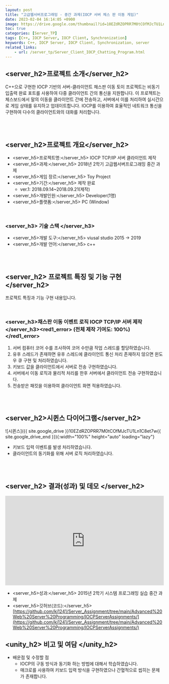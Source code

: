 ```yaml
---
layout: post
title: "고급웹서버프로그래밍 - 중간 과제(IOCP 서버 체스 판 이동 게임)"
date: 2023-02-04 16:14:05 +0900
image: https://drive.google.com/thumbnail?id=10EZdRZOPRR7M0tCOfMJcTU1Ln1C8et7w
toc: true
categories: [Server_TP]
tags: [C++, IOCP Server, IOCP Client, Synchronization]
keywords: C++, IOCP Server, IOCP Client, Synchronization, server
related_links:
    - url: /server_tp/Server_Client_IOCP_Chatting_Program.html
---
```


## <server_h2>프로젝트 소개</server_h2>

C++으로 구현한 IOCP 기반의 서버-클라이언트 채스판 이동 토이 프로젝트는 비동기 입출력 완료 포트를 사용하여 다중 클라이언트 간의 통신을 지원합니다. 이 프로젝트는 체스보드에서 말의 이동을 클라이언트 간에 전송하고, 서버에서 이를 처리하여 실시간으로 게임 상태를 유지하고 업데이트합니다. IOCP를 이용하여 효율적인 네트워크 통신을 구현하여 다수의 클라이언트와의 대화를 처리합니다.  

<br>
<br>

## <server_h2>프로젝트 개요</server_h2>

- <span><server_h5>프로젝트명:</server_h5> IOCP TCP/IP 서버 클라이언트 제작</span>
- <span><server_h5>과제:</server_h5> 2018년 2학기 고급웹서버프로그래밍 중간 과제</span>
- <span><server_h5>게임 장르:</server_h5> Toy Project</span>
- <span><server_h5>기간:</server_h5> 제작 완료</span>
    - ver.1: 2018.09.14~2018.09.21(제작)
- <span><server_h5>개발인원:</server_h5> Developer(1명)</span>
- <span><server_h5>플랫폼:</server_h5> PC (Window)</span>

<br>

### <server_h3> 기술 스택 </server_h3>

- <span><server_h5>개발 도구:</server_h5> viusal studio 2015 → 2019  </span>
- <span><server_h5>개발 언어:</server_h5> c++  </span>

<br>
<br>

## <server_h2> 프로젝트 특징 및 기능 구현 </server_h2>

프로젝트 특징과 기능 구현 내용입니다.

<br>

### <server_h3>채스판 이동 이벤트 로직 IOCP TCP/IP 서버 제작</server_h3><red1_error> (전체 제작 기여도: 100%)</red1_error>

1. 서버 컴퓨터 코어 수를 조사하여 코어 수만큼 작업 스레드를 할당하였습니다.
2. 유후 스레드가 존재하면 유후 스레드에 클라이언트 통신 처리 존재하지 않으면 윈도우 큐 구현 및 처리하였습니다.
3. 키보드 값을 클라이언트에서 서버로 전송 구현하였습니다.
4. 서버에서 이동 로직과 물리적 처리를 한후 서버에서 클라이언트 전송 구현하였습니다.
5. 전송받은 패킷을 이용하여 클라이언트 화면 적용하였습니다.

<br>
<br>

## <server_h2>시퀸스 다이어그램</server_h2>

![시퀸스]({{ site.google_drive }}10EZdRZOPRR7M0tCOfMJcTU1Ln1C8et7w{{ site.google_drive_end }}){:width="100%" height="auto" loading="lazy"}

- 키보드 입력 이벤트를 발생 처리하였습니다.
- 클라이언트의 동기화를 위해 서버 로직 처리하였습니다.

<br>
<br>

## <server_h2> 결과(성과) 및 데모 </server_h2>

<iframe  width="100%" style="aspect-ratio:16/9" src="https://www.youtube.com/embed/hA4AJzZA-Xk" title="IOCP 서버 제작 과제" frameborder="0" allow="accelerometer; autoplay; clipboard-write; encrypted-media; gyroscope; picture-in-picture; web-share" allowfullscreen></iframe> 

- <span><server_h5>성과:</server_h5> 2015년 2학기 시스템 프로그래밍 실습 중간 과제 </span>
- <span><server_h5>깃허브(코드):</server_h5> [https://github.com/kj1241/Server_Assignment/tree/main/Advanced%20Web%20Server%20Programming/IOCPServerAssignments/](https://github.com/kj1241/Server_Assignment/tree/main/Advanced%20Web%20Server%20Programming/IOCPServerAssignments/)</span>

## <unity_h2> 비고 및 여담 </unity_h2>

- 배운점 및 수정할 점
    - IOCP의 구동 방식과 동기화 하는 방법에 대해서 학습하였습니다.
    - 매크로를 사용하여 키보드 입력 방식을 구현하였으나 간혈적으로 씹히는 문제가 존재합니다.